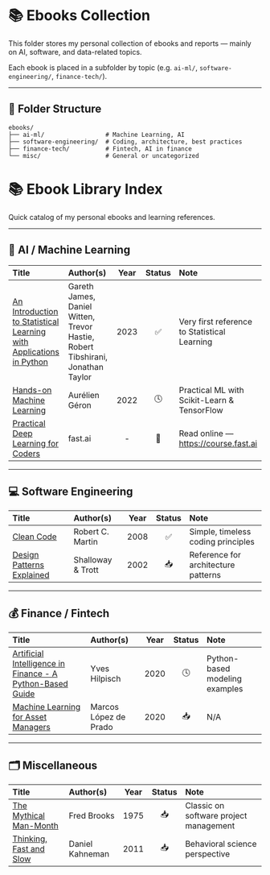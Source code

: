 # 📚 Ebooks Collection

This folder stores my personal collection of ebooks and reports — mainly on AI, software, and data-related topics.

Each ebook is placed in a subfolder by topic (e.g. `ai-ml/`, `software-engineering/`, `finance-tech/`).

---

## 📁 Folder Structure
```text
ebooks/
├── ai-ml/                 # Machine Learning, AI
├── software-engineering/  # Coding, architecture, best practices
├── finance-tech/          # Fintech, AI in finance
└── misc/                  # General or uncategorized
```

# 📚 Ebook Library Index

Quick catalog of my personal ebooks and learning references.

---

## 🧠 AI / Machine Learning
| Title | Author(s) | Year | Status | Note |
|:-------|:-----------|:----:|:------:|:-----|
| [An Introduction to Statistical Learning with Applications in Python](ebooks/ai-ml/an-introduction-to-statistical-learning-with-applications-in-python.pdf) | Gareth James, Daniel Witten, Trevor Hastie, Robert Tibshirani, Jonathan Taylor | 2023 | ✅ | Very first reference to Statistical Learning |
| [Hands-on Machine Learning](/ai-ml/HandsOnML-Geron.pdf) | Aurélien Géron | 2022 | 🕓 | Practical ML with Scikit-Learn & TensorFlow |
| [Practical Deep Learning for Coders](ai-ml/link-fastai.md) | fast.ai | - | 📎 | Read online — https://course.fast.ai |

---

## 💻 Software Engineering
| Title | Author(s) | Year | Status | Note |
|:-------|:-----------|:----:|:------:|:-----|
| [Clean Code](ebooks/software-engineering/clean-code.pdf) | Robert C. Martin | 2008 | ✅ | Simple, timeless coding principles |
| [Design Patterns Explained](ebooks/software-engineering/design-patterns-explained.pdf) | Shalloway & Trott | 2002 | 📥 | Reference for architecture patterns |

---

## 💰 Finance / Fintech
| Title | Author(s) | Year | Status | Note |
|:-------|:-----------|:----:|:------:|:-----|
| [Artificial Intelligence in Finance - A Python-Based Guide](ebooks/finance-tech/artificial-intelligence-in-finance-a-python-based-guide.pdf) | Yves Hilpisch | 2020 | 🕓 | Python-based modeling examples |
| [Machine Learning for Asset Managers](ebooks/finance-tech/machine-learning-for-asset-managers.pdf) | Marcos López de Prado | 2020 | 📥 | N/A |

---

## 🗂️ Miscellaneous
| Title | Author(s) | Year | Status | Note |
|:-------|:-----------|:----:|:------:|:-----|
| [The Mythical Man-Month](ebooks/misc/) | Fred Brooks | 1975 | 📥 | Classic on software project management |
| [Thinking, Fast and Slow](ebooks/misc/) | Daniel Kahneman | 2011 | 📥 | Behavioral science perspective |